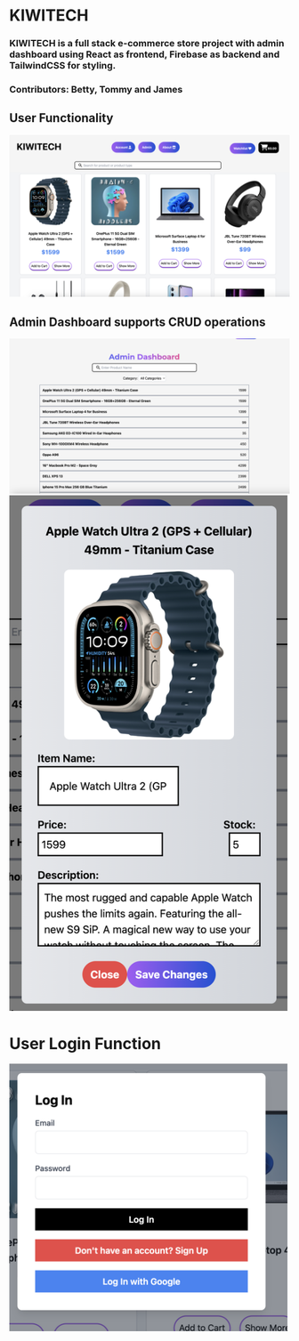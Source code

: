 # KIWITECH

### KIWITECH is a full stack e-commerce store project with admin dashboard using React as frontend, Firebase as backend and TailwindCSS for styling.

### Contributors: Betty, Tommy and James

## User Functionality

<img width="703" alt="image" src="https://github.com/xche529/tech_store/blob/backend/frontend/src/images/home.png">




## Admin Dashboard supports CRUD operations

<img width="703" alt="image" src= "https://github.com/xche529/tech_store/blob/backend/frontend/src/images/dashboard.png">

<img width="500" alt="image" src= "https://github.com/xche529/tech_store/blob/backend/frontend/src/images/admin.png">


# User Login Function

<img width="500" alt="image" src= "https://github.com/xche529/tech_store/blob/backend/frontend/src/images/login.png">


